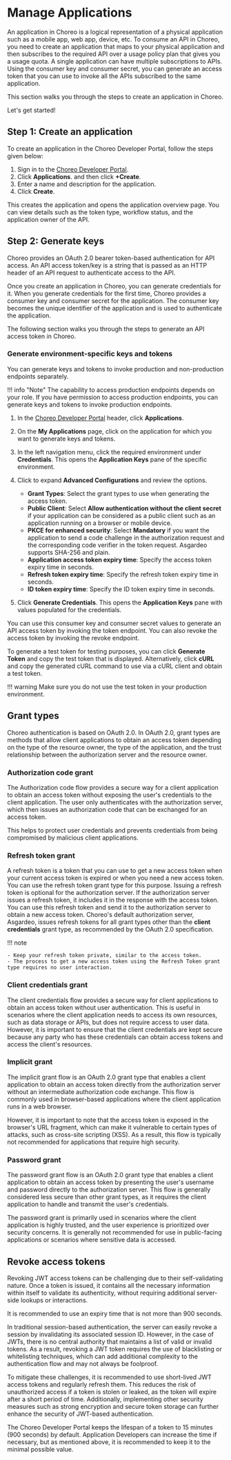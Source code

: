 # Manage Applications

An application in Choreo is a logical representation of a physical application such as a mobile app, web app, device, etc. To consume an API in Choreo, you need to create an application that maps to your physical application and then subscribes to the required API over a usage policy plan that gives you a usage quota. A single application can have multiple subscriptions to APIs. Using the consumer key and consumer secret, you can generate an access token that you can use to invoke all the APIs subscribed to the same application.

This section walks you through the steps to create an application in Choreo.

Let's get started!

## Step 1: Create an application

To create an application in the Choreo Developer Portal, follow the steps given below:

1. Sign in to the [Choreo Developer Portal](https://devportal.choreo.dev).   
2. Click **Applications**. and then click **+Create**.
3. Enter a name and description for the application. 
4. Click **Create**.

This creates the application and opens the application overview page. You can view details such as the token type, workflow status, and the application owner of the API. 

## Step 2: Generate keys

Choreo provides an OAuth 2.0 bearer token-based authentication for API access. An API access token/key is a string that is passed as an HTTP header of an API request to authenticate access to the API.

Once you create an application in Choreo, you can generate credentials for it. When you generate credentials for the first time, Choreo provides a consumer key and consumer secret for the application. The consumer key becomes the unique identifier of the application and is used to authenticate the application. 

The following section walks you through the steps to generate an API access token in Choreo. 

### Generate environment-specific keys and tokens 

You can generate keys and tokens to invoke production and non-production endpoints separately.

!!! info "Note"
    The capability to access production endpoints depends on your role. If you have permission to access production endpoints, you can generate keys and tokens to invoke production endpoints.

1. In the [Choreo Developer Portal](https://devportal.choreo.dev) header, click **Applications**.
2. On the **My Applications** page, click on the application for which you want to generate keys and tokens.
3. In the left navigation menu, click the required environment under **Credentials**. This opens the **Application Keys** pane of the specific environment.
4. Click to expand **Advanced Configurations** and review the options.
    - **Grant Types**: Select the grant types to use when generating the access token.
    - **Public Client**: Select **Allow authentication without the client secret** if your application can be considered as a public client such as an application running on a browser or mobile device.
    - **PKCE for enhanced security**: Select **Mandatory** if you want the application to send a code challenge in the authorization request and the corresponding code verifier in the token request. Asgardeo supports SHA-256 and plain.
    - **Application access token expiry time**: Specify the access token expiry time in seconds.
    - **Refresh token expiry time**: Specify the refresh token expiry time in seconds.
    - **ID token expiry time**: Specify the ID token expiry time in seconds.

5. Click **Generate Credentials**. This opens the **Application Keys** pane with values populated for the credentials. 

You can use this consumer key and consumer secret values to generate an API access token by invoking the token endpoint. You can also revoke the access token by invoking the revoke endpoint.

To generate a test token for testing purposes, you can click **Generate Token** and copy the test token that is displayed. Alternatively, click **cURL** and copy the generated cURL command to use via a cURL client and obtain a test token.

!!! warning
        Make sure you do not use the test token in your production environment.



## Grant types

Choreo authentication is based on OAuth 2.0. In OAuth 2.0, grant types are methods that allow client applications to obtain an access token depending on the type of the resource owner, the type of the application, and the trust relationship between the authorization server and the resource owner. 

### Authorization code grant

The Authorization code flow provides a secure way for a client application to obtain an access token without exposing the user's credentials to the client application. The user only authenticates with the authorization server, which then issues an authorization code that can be exchanged for an access token.

This helps to protect user credentials and prevents credentials from being compromised by malicious client applications.

### Refresh token grant

A refresh token is a token that you can use to get a new access token when your current access token is expired or when you need a new access token. You can use the refresh token grant type for this purpose. Issuing a refresh token is optional for the authorization server. If the authorization server issues a refresh token, it includes it in the response with the access token. You can use this refresh token and send it to the authorization server to obtain a new access token. Choreo's default authorization server, Asgardeo, issues refresh tokens for all grant types other than the **client credentials** grant type, as recommended by the OAuth 2.0 specification.

!!! note
    
    - Keep your refresh token private, similar to the access token. 
    - The process to get a new access token using the Refresh Token grant type requires no user interaction.

### Client credentials grant

The client credentials flow provides a secure way for client applications to obtain an access token without user authentication. This is useful in scenarios where the client application needs to access its own resources, such as data storage or APIs, but does not require access to user data. However, it is important to ensure that the client credentials are kept secure because any party who has these credentials can obtain access tokens and access the client's resources.

### Implicit grant

The implicit grant flow is an OAuth 2.0 grant type that enables a client application to obtain an access token directly from the authorization server without an intermediate authorization code exchange. This flow is commonly used in browser-based applications where the client application runs in a web browser.

However, it is important to note that the access token is exposed in the browser's URL fragment, which can make it vulnerable to certain types of attacks, such as cross-site scripting (XSS). As a result, this flow is typically not recommended for applications that require high security.

### Password grant

The password grant flow is an OAuth 2.0 grant type that enables a client application to obtain an access token by presenting the user's username and password directly to the authorization server. This flow is generally considered less secure than other grant types, as it requires the client application to handle and transmit the user's credentials.

The password grant is primarily used in scenarios where the client application is highly trusted, and the user experience is prioritized over security concerns. It is generally not recommended for use in public-facing applications or scenarios where sensitive data is accessed.


## Revoke access tokens

Revoking JWT access tokens can be challenging due to their self-validating nature. Once a token is issued, it contains all the necessary information within itself to validate its authenticity, without requiring additional server-side lookups or interactions.

It is recommended to use an expiry time that is not more than 900 seconds.

In traditional session-based authentication, the server can easily revoke a session by invalidating its associated session ID. However, in the case of JWTs, there is no central authority that maintains a list of valid or invalid tokens. As a result, revoking a JWT token requires the use of blacklisting or whitelisting techniques, which can add additional complexity to the authentication flow and may not always be foolproof.

To mitigate these challenges, it is recommended to use short-lived JWT access tokens and regularly refresh them. This reduces the risk of unauthorized access if a token is stolen or leaked, as the token will expire after a short period of time. Additionally, implementing other security measures such as strong encryption and secure token storage can further enhance the security of JWT-based authentication.

The Choreo Developer Portal keeps the lifespan of a token to 15 minutes (900 seconds) by default. Application Developers can increase the time if necessary, but as mentioned above, it is recommended to keep it to the minimal possible value.
